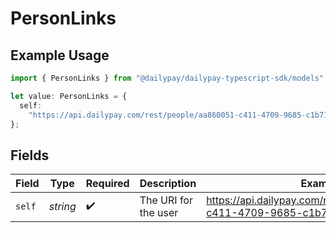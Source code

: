 # PersonLinks

## Example Usage

```typescript
import { PersonLinks } from "@dailypay/dailypay-typescript-sdk/models";

let value: PersonLinks = {
  self:
    "https://api.dailypay.com/rest/people/aa860051-c411-4709-9685-c1b716df611b",
};
```

## Fields

| Field                                                                     | Type                                                                      | Required                                                                  | Description                                                               | Example                                                                   |
| ------------------------------------------------------------------------- | ------------------------------------------------------------------------- | ------------------------------------------------------------------------- | ------------------------------------------------------------------------- | ------------------------------------------------------------------------- |
| `self`                                                                    | *string*                                                                  | :heavy_check_mark:                                                        | The URI for the user                                                      | https://api.dailypay.com/rest/people/aa860051-c411-4709-9685-c1b716df611b |